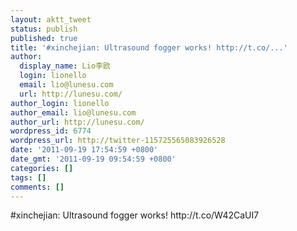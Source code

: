 ```yaml
---
layout: aktt_tweet
status: publish
published: true
title: '#xinchejian: Ultrasound fogger works! http://t.co/...'
author:
  display_name: Lio李欧
  login: lionello
  email: lio@lunesu.com
  url: http://lunesu.com/
author_login: lionello
author_email: lio@lunesu.com
author_url: http://lunesu.com/
wordpress_id: 6774
wordpress_url: http://twitter-115725565083926528
date: '2011-09-19 17:54:59 +0800'
date_gmt: '2011-09-19 09:54:59 +0800'
categories: []
tags: []
comments: []
---
```

<p>#xinchejian: Ultrasound fogger works! http://t.co/W42CaUI7</p>

